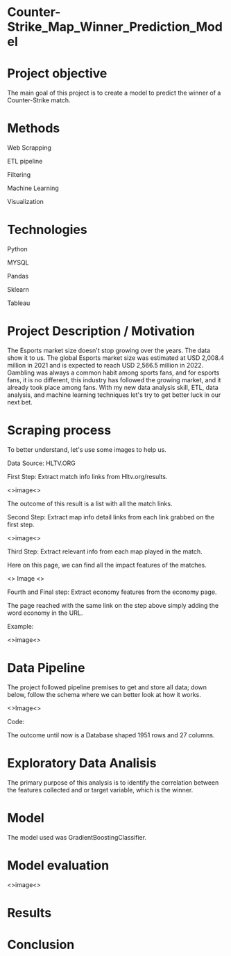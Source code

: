 # Counter-Strike_Map_Winner_Prediction_Model

# Project objective

The main goal of this project is to create a model to predict the winner of a Counter-Strike match.

# Methods

Web Scrapping

ETL pipeline

Filtering

Machine Learning

Visualization

# Technologies

Python

MYSQL

Pandas

Sklearn

Tableau

# Project Description / Motivation
 
The Esports market size doesn't stop growing over the years. The data show it to us. The global Esports market size was estimated at USD 2,008.4 million in 2021 and is expected to reach USD 2,566.5 million in 2022. Gambling was always a common habit among sports fans, and for esports fans, it is no different, this industry has followed the growing market, and it already took place among fans. With my new data analysis skill, ETL, data analysis, and machine learning techniques let's try to get better luck in our next bet.
# Scraping process

To better understand, let's use some images to help us.

Data Source: HLTV.ORG

First Step: Extract match info links from Hltv.org/results.

<>image<>

The outcome of this result is a list with all the match links.

Second Step: Extract map info detail links from each link grabbed on the first step.

<>image<>

Third Step: Extract relevant info from each map played in the match.

Here on this page, we can find all the impact features of the matches.

<> Image <>

Fourth and Final step: Extract economy features from the economy page.

The page reached with the same link on the step above simply adding the word economy in the URL.

Example:

 <>image<>
 
 # Data Pipeline
 
 The project followed pipeline premises to get and store all data; down below, follow the schema where we can better look at how it works.
 
 <>Image<>
 
 Code:
 
 
 The outcome until now is a Database shaped 1951 rows and 27 columns.
 
 # Exploratory Data Analisis
 
 The primary purpose of this analysis is to identify the correlation between the features collected and or target variable, which is the winner.
 
 # Model
 
 The model used was GradientBoostingClassifier.
 
 # Model evaluation
 
 <>image<>
 
 # Results
 
 # Conclusion
 
 
